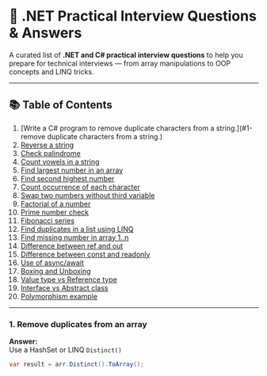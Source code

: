 # 🧠 .NET Practical Interview Questions & Answers

A curated list of **.NET and C# practical interview questions** to help you prepare for technical interviews — from array manipulations to OOP concepts and LINQ tricks.

---

## 📚 Table of Contents
1. [Write a C# program to remove duplicate characters from a string.](#1-remove duplicate characters from a string.)
2. [Reverse a string](#2-reverse-a-string)
3. [Check palindrome](#3-check-palindrome)
4. [Count vowels in a string](#4-count-vowels-in-a-string)
5. [Find largest number in an array](#5-find-largest-number-in-an-array)
6. [Find second highest number](#6-find-second-highest-number)
7. [Count occurrence of each character](#7-count-occurrence-of-each-character)
8. [Swap two numbers without third variable](#8-swap-two-numbers-without-third-variable)
9. [Factorial of a number](#9-factorial-of-a-number)
10. [Prime number check](#10-prime-number-check)
11. [Fibonacci series](#11-fibonacci-series)
12. [Find duplicates in a list using LINQ](#12-find-duplicates-in-a-list-using-linq)
13. [Find missing number in array 1..n](#13-find-missing-number-in-array-1n)
14. [Difference between ref and out](#14-difference-between-ref-and-out)
15. [Difference between const and readonly](#15-difference-between-const-and-readonly)
16. [Use of async/await](#16-use-of-asyncawait)
17. [Boxing and Unboxing](#17-boxing-and-unboxing)
18. [Value type vs Reference type](#18-value-type-vs-reference-type)
19. [Interface vs Abstract class](#19-interface-vs-abstract-class)
20. [Polymorphism example](#20-polymorphism-example)

---

### 1. Remove duplicates from an array
**Answer:**  
Use a HashSet or LINQ `Distinct()`  
```csharp
var result = arr.Distinct().ToArray();
